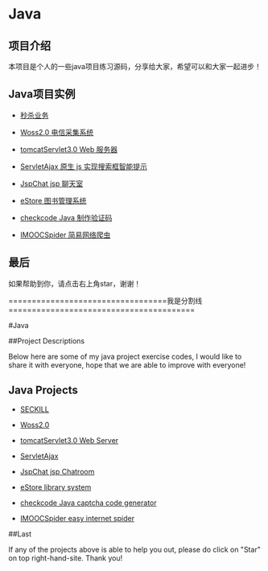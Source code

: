 # Java

## 项目介绍

本项目是个人的一些java项目练习源码，分享给大家，希望可以和大家一起进步！

## Java项目实例

* [秒杀业务](./seckill/)

* [Woss2.0 电信采集系统](./woss/)

* [tomcatServlet3.0 Web 服务器](./tomcatServer3.0/)

* [ServletAjax 原生 js 实现搜索框智能提示](./ServletAjax/)

* [JspChat jsp 聊天室](./JspChat/)

* [eStore 图书管理系统](./estore/)

* [checkcode Java 制作验证码](./checkcode/)

* [IMOOCSpider 简易网络爬虫](./IMOOCSpider/)

## 最后  
如果帮助到你，请点击右上角star，谢谢！

==================================我是分割线========================================

#Java

##Project Descriptions

Below here are some of my java project exercise codes, I would like to share it with everyone, hope that we are able to improve with everyone!

## Java Projects

* [SECKILL](./seckill/)

* [Woss2.0 ](./woss/)

* [tomcatServlet3.0 Web Server](./tomcatServer3.0/)

* [ServletAjax ](./ServletAjax/)

* [JspChat jsp Chatroom](./JspChat/)

* [eStore library system](./estore/)

* [checkcode Java captcha code generator](./checkcode/)

* [IMOOCSpider easy internet spider](./IMOOCSpider/)

##Last

If any of the projects above is able to help you out, please do click on "Star" on top right-hand-site. Thank you!
